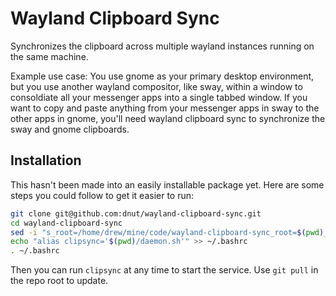 # Wayland Clipboard Sync

Synchronizes the clipboard across multiple wayland instances running on the same machine.

Example use case: You use gnome as your primary desktop environment, but you use another wayland compositor, like sway, within a window to consoldiate all your messenger apps into a single tabbed window. If you want to copy and paste anything from your messenger apps in sway to the other apps in gnome, you'll need wayland clipboard sync to synchronize the sway and gnome clipboards.

## Installation
This hasn't been made into an easily installable package yet. Here are some steps you could follow to get it easier to run:
```bash
git clone git@github.com:dnut/wayland-clipboard-sync.git
cd wayland-clipboard-sync
sed -i "s_root=/home/drew/mine/code/wayland-clipboard-sync_root=$(pwd)_g" daemon.sh
echo "alias clipsync='$(pwd)/daemon.sh'" >> ~/.bashrc
. ~/.bashrc
```
Then you can run `clipsync` at any time to start the service. Use `git pull` in the repo root to update.
